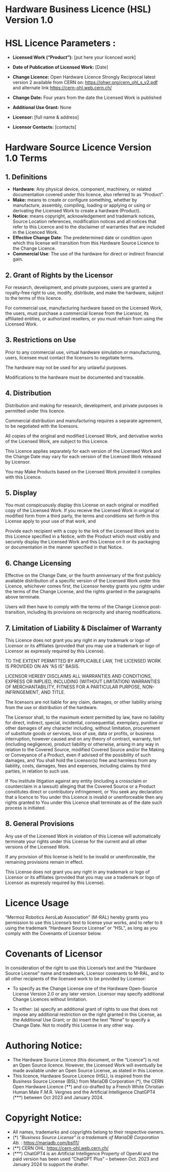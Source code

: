 # Hardware Business Licence (HSL) Version 1.0 

# HSL Licence Parameters :

- **Licensed Work (“Product”):** [put here your licenced work]

- **Date of Publication of Licensed Work:** [Date]

- **Change Licence:** Open Hardware Licence Strongly Reciprocal latest version 2 available from CERN on: <https://ohwr.org/cern_ohl_s_v2.pdf> and alternate link <https://cern-ohl.web.cern.ch/> 

- **Change Date:** Four years from the date the Licensed Work is published

- **Additional Use Grant:** None

- **Licensor:** [full name & address]

- **Licensor Contacts:** [contacts]



# Hardware Source Licence Version 1.0 Terms 

## 1\. Definitions
- **Hardware**: Any physical device, component, machinery, or related documentation covered under this licence, also referred to as “Product”.
- **Make:** means to create or configure something, whether by manufacture, assembly, compiling, loading or applying or using or derivating the Licensed Work to create a hardware (Product).
- **Notice:** means copyright, acknowledgement and trademark notices, Source Location references, modification notices and all notices that refer to this Licence and to the disclaimer of warranties that are included in the Licenced Work.
- **Effective Change Date**: The predetermined date or condition upon which this license will transition from this Hardware Source Licence to the Change Licence.
- **Commercial Use**: The use of the hardware for direct or indirect financial gain.

## 2\. Grant of Rights by the Licensor
For research, development, and private purposes, users are granted a royalty-free right to use, modify, distribute, and make the hardware, subject to the terms of this licence.

For commercial use, manufacturing hardware based on the Licensed Work, the users, must purchase a commercial license from the Licensor, its affiliated entities, or authorized resellers, or you must refrain from using the Licensed Work.

## 3\. Restrictions on Use
Prior to any commercial use, virtual hardware simulation or manufacturing, users, licensee must contact the licensors to negotiate terms.

The hardware may not be used for any unlawful purposes.

Modifications to the hardware must be documented and traceable.

## 4\. Distribution
Distribution and making for research, development, and private purposes is permitted under this licence.

Commercial distribution and manufacturing requires a separate agreement, to be negotiated with the licensors.

All copies of the original and modified Licensed Work, and derivative works of the Licensed Work, are subject to this Licence. 

This Licence applies separately for each version of the Licensed Work and the Change Date may vary for each version of the Licensed Work released by Licensor.

You may Make Products based on the Licensed Work provided it complies with this Licence.

## 5\. Display
You must conspicuously display this License on each original or modified copy of the Licensed Work. If you receive the Licensed Work in original or modified form from a third party, the terms and conditions set forth in this License apply to your use of that work, and 

Provide each recipient with a copy to the link of the Licensed Work and to this Licence specified in a Notice, with the Product which must visibly and securely display the Licensed Work and this License  on it or its packaging or documentation in the manner specified in that Notice.

## 6\. Change Licensing 
Effective on the Change Date, or the fourth anniversary of the first publicly available distribution of a specific version of the Licensed Work under this Licence, whichever comes first, the Licensor hereby grants you rights under the terms of the Change License, and the rights granted in the paragraphs above terminate.

Users will then have to comply with the terms of the Change Licence post-transition, including its provisions on reciprocity and sharing modifications.


## 7\. Limitation of Liability & Disclaimer of Warranty

This Licence does not grant you any right in any trademark or logo of Licensor or its affiliates (provided that you may use a trademark or logo of Licensor as expressly required by this License).

TO THE EXTENT PERMITTED BY APPLICABLE LAW, THE LICENSED WORK IS PROVIDED ON AN “AS IS” BASIS. 

LICENSOR HEREBY DISCLAIMS ALL WARRANTIES AND CONDITIONS, EXPRESS OR IMPLIED, INCLUDING (WITHOUT LIMITATION) WARRANTIES OF MERCHANTABILITY, FITNESS FOR A PARTICULAR PURPOSE, NON-INFRINGEMENT, AND TITLE.

The licensors are not liable for any claim, damages, or other liability arising from the use or distribution of the hardware.

The Licensor shall, to the maximum extent permitted by law, have no liability for direct, indirect, special, incidental, consequential, exemplary, punitive or other damages of any character including, without limitation, procurement of substitute goods or services, loss of use, data or profits, or business interruption, however caused and on any theory of contract, warranty, tort (including negligence), product liability or otherwise, arising in any way in relation to the Covered Source, modified Covered Source and/or the Making or Conveyance of a Product, even if advised of the possibility of such damages, and You shall hold the Licensor(s) free and harmless from any liability, costs, damages, fees and expenses, including claims by third parties, in relation to such use.

If You institute litigation against any entity (including a crossclaim or counterclaim in a lawsuit) alleging that the Covered Source or a Product constitutes direct or contributory infringement, or You seek any declaration that a licence to You under this Licence is invalid or unenforceable then any rights granted to You under this Licence shall terminate as of the date such process is initiated.



## 8\. General Provisions
Any use of the Licensed Work in violation of this License will automatically terminate your rights under this License for the current and all other versions of the Licensed Work.

If any provision of this license is held to be invalid or unenforceable, the remaining provisions remain in effect.

This License does not grant you any right in any trademark or logo of Licensor or its affiliates (provided that you may use a trademark or logo of Licensor as expressly required by this License).


# Licence Usage

“Mermoz Robotics AeroLab Association” (M-RAL) hereby grants you permission to use this License’s text to license your works, and to refer to it using the trademark “Hardware Source License” or “HSL”, as long as you comply with the Covenants of Licensor below.

# Covenants of Licensor
In consideration of the right to use this License’s text and the “Hardware Source License” name and trademark, Licensor covenants to M-RAL, and to all other recipients of the licensed work to be provided by Licensor:

- To specify as the Change License one of the Hardware Open-Source License Version 2.0 or any later version. Licensor may specify additional Change Licences without limitation.

- To either: (a) specify an additional grant of rights to use that does not impose any additional restriction on the right granted in this License, as the Additional Use Grant; or (b) insert the text “None” to specify a Change Date. Not to modify this License in any other way.



# Authoring Notice:

- The Hardware Source Licence (this document, or the “Licence”) is not an Open Source licence. However, the Licensed Work will eventually be made available under an Open Source License, as stated in this Licence.
- This licence, Hardware Source Licence (HSL), is inspired from the Business Source License (BSL) from MariaDB Corporation (\*), the CERN Open Hardware Licence (\*\*) and co-drafted by a French White Christian Human Male F.M.R. Vergnes and the Artificial Intelligence ChatGPT4 (\*\*\*) between Oct 2023 and January 2024.

# Copyright Notice:
- All names, trademarks and copyrights belong to their respective owners.
- (\*) *“Business Source License” is a trademark of MariaDB Corporation Ab.* :  <https://mariadb.com/bsl11/> 
- (\*\*) CERN OHL: <https://cern-ohl.web.cern.ch/> 
- (\*\*\*) ChatGPT4 is an Artificial Intelligence Property of OpenAI and the paid version has been used “ChatGPT Plus” – between Oct. 2023 and January 2024 to support the drafter.

